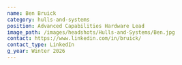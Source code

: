 ```yaml
---
name: Ben Bruick
category: hulls-and-systems
position: Advanced Capabilities Hardware Lead
image_path: /images/headshots/Hulls-and-Systems/Ben.jpg
contact: https://www.linkedin.com/in/bruick/
contact_type: LinkedIn
g_year: Winter 2026
---
```

